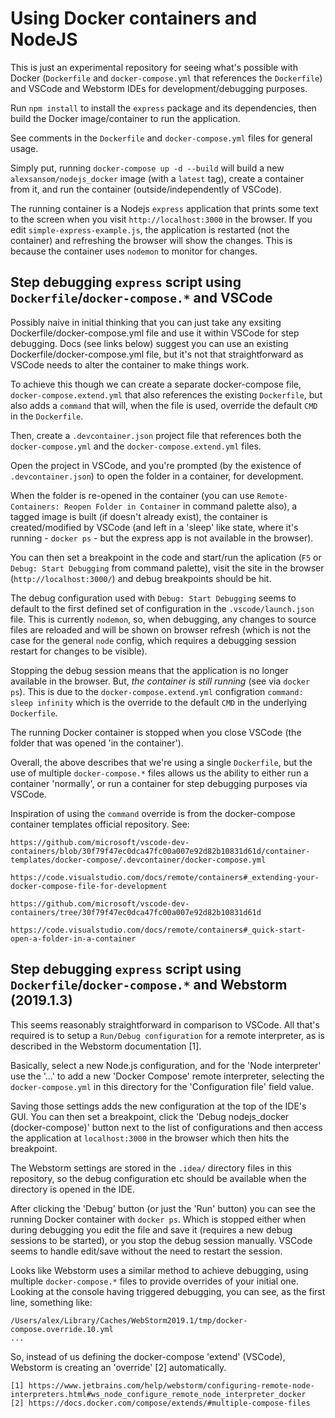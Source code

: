 # Using Docker containers and NodeJS

This is just an experimental repository for seeing what's possible with Docker (`Dockerfile` and `docker-compose.yml` that references the `Dockerfile`) and VSCode and Webstorm IDEs for development/debugging purposes.

Run `npm install` to install the `express` package and its dependencies, then build the Docker image/container to run the application.

See comments in the `Dockerfile` and `docker-compose.yml` files for general usage.

Simply put, running `docker-compose up -d --build` will build a new `alexsansom/nodejs_docker` image (with a `latest` tag), create a container from it, and run the container (outside/independently of VSCode).

The running container is a Nodejs `express` application that prints some text to the screen when you visit `http://localhost:3000` in the browser. If you edit `simple-express-example.js`, the application is restarted (not the container) and refreshing the browser will show the changes. This is because the container uses `nodemon` to monitor for changes.

## Step debugging `express` script using `Dockerfile`/`docker-compose.*` and VSCode

Possibly naive in initial thinking that you can just take any exsiting Dockerfile/docker-compose.yml file and use it within VSCode for step debugging. Docs (see links below) suggest you can use an existing Dockerfile/docker-compose.yml file, but it's not that straightforward as VSCode needs to alter the container to make things work.

To achieve this though we can create a separate docker-compose file, `docker-compose.extend.yml` that also references the existing `Dockerfile`, but also adds a `command` that will, when the file is used, override the default `CMD` in the `Dockerfile`.

Then, create a `.devcontainer.json` project file that references both the `docker-compose.yml` and the `docker-compose.extend.yml` files.

Open the project in VSCode, and you're prompted (by the existence of `.devcontainer.json`) to open the folder in a container, for development.

When the folder is re-opened in the container (you can use `Remote-Containers: Reopen Folder in Container` in command palette also), a tagged image is built (if doesn't already exist), the container is created/modified by VSCode (and left in a 'sleep' like state, where it's running - `docker ps` - but the express app is not available in the browser).

You can then set a breakpoint in the code and start/run the aplication (`F5` or `Debug: Start Debugging` from command palette), visit the site in the browser (`http://localhost:3000/`) and debug breakpoints should be hit.

The debug configuration used with `Debug: Start Debugging` seems to default to the first defined set of configuration in the `.vscode/launch.json` file. This is currently `nodemon`, so, when debugging, any changes to source files are reloaded and will be shown on browser refresh (which is not the case for the general `node` config, which requires a debugging session restart for changes to be visible).

Stopping the debug session means that the application is no longer available in the browser. But, *the container is still running* (see via `docker ps`). This is due to the `docker-compose.extend.yml` configration `command: sleep infinity` which is the override to the default `CMD` in the underlying `Dockerfile`.

The running Docker container is stopped when you close VSCode (the folder that was opened 'in the container').

Overall, the above describes that we're using a single `Dockerfile`, but the use of multiple `docker-compose.*` files allows us the ability to either run a container 'normally', or run a container for step debugging purposes via VSCode.

Inspiration of using the `command` override is from the docker-compose container templates official repository. See:

    https://github.com/microsoft/vscode-dev-containers/blob/30f79f47ec0dca47fc00a007e92d82b10831d61d/container-templates/docker-compose/.devcontainer/docker-compose.yml

    https://code.visualstudio.com/docs/remote/containers#_extending-your-docker-compose-file-for-development

    https://github.com/microsoft/vscode-dev-containers/tree/30f79f47ec0dca47fc00a007e92d82b10831d61d

    https://code.visualstudio.com/docs/remote/containers#_quick-start-open-a-folder-in-a-container

## Step debugging `express` script using `Dockerfile`/`docker-compose.*` and Webstorm (2019.1.3)

This seems reasonably straightforward in comparison to VSCode. All that's required is to setup a `Run/Debug configuration` for a remote interpreter, as is described in the Webstorm documentation [1].

Basically, select a new Node.js configuration, and for the 'Node interpreter' use the '...' to add a new 'Docker Compose' remote interpreter, selecting the `docker-compose.yml` in this directory for the 'Configuration file' field value.

Saving those settings adds the new configuration at the top of the IDE's GUI. You can then set a breakpoint, click the 'Debug nodejs_docker (docker-compose)'  button next to the list of configurations and then access the application at `localhost:3000` in the browser which then hits the breakpoint.

The Webstorm settings are stored in the `.idea/` directory files in this repository, so the debug configuration etc should be available when the directory is opened in the IDE.

After clicking the 'Debug' button (or just the 'Run' button) you can see the running Docker container with `docker ps`. Which is stopped either when during debugging you edit the file and save it (requires a new debug sessions to be started), or you stop the debug session manually. VSCode seems to handle edit/save without the need to restart the session.

Looks like Webstorm uses a similar method to achieve debugging, using multiple `docker-compose.*` files to provide overrides of your initial one. Looking at the console having triggered debugging, you can see, as the first line, something like:

    /Users/alex/Library/Caches/WebStorm2019.1/tmp/docker-compose.override.10.yml
    ...

So, instead of us defining the docker-compose 'extend' (VSCode), Webstorm is creating an 'override' [2] automatically.

    [1] https://www.jetbrains.com/help/webstorm/configuring-remote-node-interpreters.html#ws_node_configure_remote_node_interpreter_docker
    [2] https://docs.docker.com/compose/extends/#multiple-compose-files